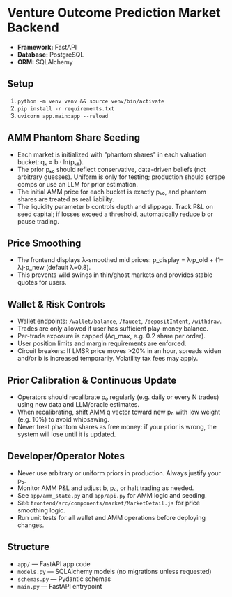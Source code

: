 # Venture Outcome Prediction Market Backend

- **Framework:** FastAPI
- **Database:** PostgreSQL
- **ORM:** SQLAlchemy

## Setup
1. `python -m venv venv && source venv/bin/activate`
2. `pip install -r requirements.txt`
3. `uvicorn app.main:app --reload`

## AMM Phantom Share Seeding

- Each market is initialized with "phantom shares" in each valuation bucket: qₖ = b · ln(pₖ₀).
- The prior pₖ₀ should reflect conservative, data-driven beliefs (not arbitrary guesses). Uniform is only for testing; production should scrape comps or use an LLM for prior estimation.
- The initial AMM price for each bucket is exactly pₖ₀, and phantom shares are treated as real liability.
- The liquidity parameter b controls depth and slippage. Track P&L on seed capital; if losses exceed a threshold, automatically reduce b or pause trading.

## Price Smoothing

- The frontend displays λ-smoothed mid prices: p_display = λ·p_old + (1–λ)·p_new (default λ=0.8).
- This prevents wild swings in thin/ghost markets and provides stable quotes for users.

## Wallet & Risk Controls

- Wallet endpoints: `/wallet/balance`, `/faucet`, `/depositIntent`, `/withdraw`.
- Trades are only allowed if user has sufficient play-money balance.
- Per-trade exposure is capped (Δq_max, e.g. 0.2 share per order).
- User position limits and margin requirements are enforced.
- Circuit breakers: If LMSR price moves >20% in an hour, spreads widen and/or b is increased temporarily. Volatility tax fees may apply.

## Prior Calibration & Continuous Update

- Operators should recalibrate p₀ regularly (e.g. daily or every N trades) using new data and LLM/oracle estimates.
- When recalibrating, shift AMM q vector toward new p₀ with low weight (e.g. 10%) to avoid whipsawing.
- Never treat phantom shares as free money: if your prior is wrong, the system will lose until it is updated.

## Developer/Operator Notes

- Never use arbitrary or uniform priors in production. Always justify your p₀.
- Monitor AMM P&L and adjust b, p₀, or halt trading as needed.
- See `app/amm_state.py` and `app/api.py` for AMM logic and seeding.
- See `frontend/src/components/market/MarketDetail.js` for price smoothing logic.
- Run unit tests for all wallet and AMM operations before deploying changes.

## Structure
- `app/` — FastAPI app code
- `models.py` — SQLAlchemy models (no migrations unless requested)
- `schemas.py` — Pydantic schemas
- `main.py` — FastAPI entrypoint
